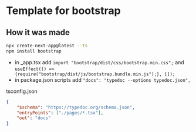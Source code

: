 # Template for bootstrap

## How it was made

```bash
npx create-next-app@latest --ts
npm install bootstrap
```

* in _app.tsx add `import "bootstrap/dist/css/bootstrap.min.css";` and  
`useEffect(() => {require("bootstrap/dist/js/bootstrap.bundle.min.js");}, []);`
* in package.json scripts add `"docs": "typedoc --options typedoc.json",`


tsconfig.json

```json
{
    "$schema": "https://typedoc.org/schema.json",
    "entryPoints": ["./pages/*.tsx"],
    "out": "docs"
}
```
